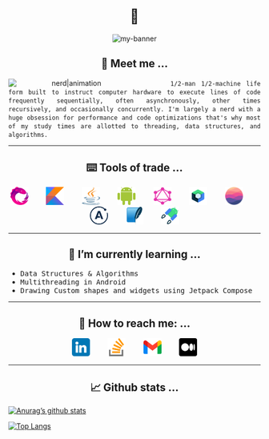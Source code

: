 <h1 align="center">👋</h2>

<!--
**Pshypher/Pshypher** is a ✨ _special_ ✨ repository because its `README.md` (this file) appears on your GitHub profile.

Here are some ideas to get you started:

- 🔭 I’m currently working on ...

- 👯 I’m looking to collaborate on ...
- 🤔 I’m looking for help with ...
- 💬 Ask me about ...
- 📫 How to reach me: ...
- 😄 Pronouns: ...
- ⚡ Fun fact: ...
-->

<p align="center">
    <img src="https://user-images.githubusercontent.com/7406285/233926519-69845257-4f57-4921-88f6-74c289216b97.gif" alt="my-banner">
</p>

<h2 align="center">👣 Meet me ...</h2>
<div align="middle">
<img alt="nerd|animation" src="https://user-images.githubusercontent.com/7406285/234105632-9ab5e3b4-c38d-4faf-8d52-ea40dc8cb738.gif" align="left" width="256px" />
<p align="justify"> 
<code> &nbsp;&nbsp;&nbsp;&nbsp; 1/2-man 1/2-machine life form built to instruct computer hardware to execute lines of code frequently sequentially, often asynchronously, other times recursively, and occasionally concurrently. I'm largely a nerd with a huge obsession for performance and code optimizations that's why most of my study times are allotted to threading, data structures, and algorithms.</code>
</p>
</div>

- - - -

<h2 align="center">⌨️ Tools of trade ...</h2>
<p align="middle">
<img alt="reactivex" width="36px" height="36px" src="https://raw.githubusercontent.com/Pshypher/Pshypher/main/images/tools/reactivex.svg"> &nbsp; &nbsp; &nbsp; &nbsp; <img alt="kotlinx" width="36px" height="36px" src="https://raw.githubusercontent.com/Pshypher/Pshypher/main/images/tools/kotlin.svg"> &nbsp; &nbsp; &nbsp; &nbsp; <img alt="java" width="36px" height="36px" src="https://raw.githubusercontent.com/Pshypher/Pshypher/main/images/tools/java.svg"> &nbsp; &nbsp; &nbsp; &nbsp; <img alt="android-sdk" width="36px" height="36px" src="https://raw.githubusercontent.com/Pshypher/Pshypher/main/images/tools/android.svg"> &nbsp; &nbsp; &nbsp; &nbsp; <img alt="graph-ql" width="36px" height="36px" src="https://raw.githubusercontent.com/Pshypher/Pshypher/main/images/tools/graphql.svg"> &nbsp; &nbsp; &nbsp; &nbsp; <img alt="jetpack-compose" width="36px" height="36px" src="https://raw.githubusercontent.com/Pshypher/Pshypher/main/images/tools/jetpack-compose.png"> &nbsp; &nbsp; &nbsp; &nbsp; <img alt="realm-io" width="36px" height="36px" src="https://raw.githubusercontent.com/Pshypher/Pshypher/main/images/tools/mongodb-realm.svg"> &nbsp; &nbsp; &nbsp; &nbsp; <img alt="apollo-graphql" width="36px" height="36px" src="https://raw.githubusercontent.com/Pshypher/Pshypher/main/images/tools/apollo.svg"> &nbsp; &nbsp; &nbsp; &nbsp; <img alt="sqlite" width="36px" height="36px" src="https://raw.githubusercontent.com/Pshypher/Pshypher/main/images/tools/sqlite.png"> &nbsp; &nbsp; &nbsp; &nbsp; <img alt="android-jetpack" width="36px" height="36px" src="https://raw.githubusercontent.com/Pshypher/Pshypher/main/images/tools/android-jetpack.png">
</p>

- - - -

<h2 align="center">📑 I’m currently learning ...</h2>
<ul>
<li><tt>Data Structures & Algorithms</tt></li>
<li><tt>Multithreading in Android</tt></li>
<li><tt>Drawing Custom shapes and widgets using Jetpack Compose</tt></li>
</ul>

- - - -

<h2 align="center">📧 How to reach me: ...</h2>
<p align="middle">
<a href="https://www.linkedin.com/in/jimi-shote-1aa14b7a"><img  src="https://raw.githubusercontent.com/Pshypher/Pshypher/main/images/socials/linkedin.png" alt="icon|LinkedIn" width="36px"/></a> &nbsp; &nbsp; &nbsp; &nbsp; <a href="https://stackoverflow.com/users/12557187/pshypher"><img src="https://raw.githubusercontent.com/Pshypher/Pshypher/main/images/socials/stack-overflow.png" alt="icon|StackOverflow" width="36px"/></a> &nbsp; &nbsp; &nbsp; &nbsp; <a href="mailto://jimishote@gmail.com"><img src="https://raw.githubusercontent.com/Pshypher/Pshypher/main/images/socials/gmail.png" alt="icon|Gmail" width="36px"/></a> &nbsp; &nbsp; &nbsp; &nbsp; <a href="https://medium.com/@Pshypher"><img src="https://raw.githubusercontent.com/Pshypher/Pshypher/main/images/socials/medium.png" alt="icon|Medium" width="36px"/></a>
</p>

- - - -

<h2 align="center">📈 Github stats ...</h2>

[![Anurag’s github stats](https://github-readme-stats.vercel.app/api?username=Pshypher&show_icons=true&theme=transparent)](https://github.com/Pshypher)


[![Top Langs](https://github-readme-stats.vercel.app/api/top-langs/?username=Pshypher&layout=compact&theme=transparent)](https://github.com/Pshypher)